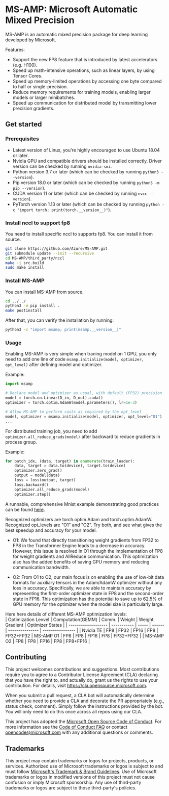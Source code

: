 # MS-AMP: Microsoft Automatic Mixed Precision

MS-AMP is an automatic mixed precision package for deep learning developed by Microsoft. 

Features:
- Support the new FP8 feature that is introduced by latest accelerators (e.g. H100).
- Speed up math-intensive operations, such as linear layers, by using Tensor Cores.
- Speed up memory-limited operations by accessing one byte compared to half or single-precision.  
- Reduce memory requirements for training models, enabling larger models or larger minibatches. 
- Speed up communication for distributed model by transmitting lower precision gradients. 

## Get started

### Prerequisites
- Latest version of Linux, you're highly encouraged to use Ubuntu 18.04 or later.
- Nvidia GPU and compatible drivers should be installed correctly. Driver version can be checked by running `nvidia-smi`.
- Python version 3.7 or later (which can be checked by running `python3 --version`).
- Pip version 18.0 or later (which can be checked by running `python3 -m pip --version`).
- CUDA version 11 or later (which can be checked by running `nvcc --version`).
- PyTorch version 1.13 or later (which can be checked by running `python -c "import torch; print(torch.__version__)"`).

### Install nccl to support fp8
You need to install specific nccl to supports fp8. You can install it from source.
```bash
git clone https://github.com/Azure/MS-AMP.git
git submodule update --init --recursive
cd MS-AMP/third_party/nccl
make -j src.build
sudo make install
```

### Install MS-AMP
You can install MS-AMP from source.
```bash
cd ../../
python3 -m pip install .
make postinstall
```

After that, you can verify the installation by running:
```bash
python3 -c "import msamp; print(msamp.__version__)"
```

### Usage
Enabling MS-AMP is very simple when traning model on 1 GPU, you only need to add one line of code `msamp.initialize(model, optimizer, opt_level)` after defining model and optimizer.  

Example:
```python
import msamp

# Declare model and optimizer as usual, with default (FP32) precision
model = torch.nn.Linear(D_in, D_out).cuda()
optimizer = torch.optim.AdamW(model.parameters(), lr=1e-3)

# Allow MS-AMP to perform casts as required by the opt_level
model, optimizer = msamp.initialize(model, optimizer, opt_level="O1")
...
```

For distributed training job, you need to add `optimizer.all_reduce_grads(model)` after backward to reduce gradients in process group.  

Example:
```python
for batch_idx, (data, target) in enumerate(train_loader):
    data, target = data.to(device), target.to(device)
    optimizer.zero_grad()
    output = model(data)
    loss = loss(output, target)
    loss.backward()
    optimizer.all_reduce_grads(model)
    optimizer.step()
```
A runnable, comprehensive Mnist example demonstrating good practices can be found [here](./examples).  

Recognized optimizers are torch.optim.Adam and torch.optim.AdamW.  
Recognized opt_levels are "O1" and "O2". Try both, and see what gives the best speedup and accuracy for your model.
- O1: We found that directly transitioning weight gradients from FP32 to FP8 in the Transformer Engine leads to a decrease in accuracy. However, this issue is resolved in O1 through the implementation of FP8 for weight gradients and AllReduce communication. This optimization also has the added benefits of saving GPU memory and reducing communication bandwidth.

- O2: From O1 to O2, our main focus is on enabling the use of low-bit data formats for auxiliary tensors in the Adam/AdamW optimizer without any loss in accuracy. Specifically, we are able to maintain accuracy by representing the first-order optimizer state in FP8 and the second-order state in FP16. This optimization has the potential to save up to 62.5% of GPU memory for the optimizer when the model size is particularly large.  

Here here details of different MS-AMP optimization levels:  
| Optimization Levvel | Computation(GEMM) | Comm. | Weight | Weight Gradient | Optimizer States |
| ------------------- | -----------       | ----- | ------ | --------------- | ---------------- |
| Nvidia TE           | FP8               | FP32  | FP16   | FP8             | FP32+FP32 
| MS-AMP O1           | FP8               | FP8   | FP16   | FP8             | FP32+FP32        |
| MS-AMP O2           | FP8               | FP8   | FP16   | FP8             | FP8+FP16         | 

## Contributing

This project welcomes contributions and suggestions.  Most contributions require you to agree to a
Contributor License Agreement (CLA) declaring that you have the right to, and actually do, grant us
the rights to use your contribution. For details, visit https://cla.opensource.microsoft.com.

When you submit a pull request, a CLA bot will automatically determine whether you need to provide
a CLA and decorate the PR appropriately (e.g., status check, comment). Simply follow the instructions
provided by the bot. You will only need to do this once across all repos using our CLA.

This project has adopted the [Microsoft Open Source Code of Conduct](https://opensource.microsoft.com/codeofconduct/).
For more information see the [Code of Conduct FAQ](https://opensource.microsoft.com/codeofconduct/faq/) or
contact [opencode@microsoft.com](mailto:opencode@microsoft.com) with any additional questions or comments.

## Trademarks

This project may contain trademarks or logos for projects, products, or services. Authorized use of Microsoft 
trademarks or logos is subject to and must follow 
[Microsoft's Trademark & Brand Guidelines](https://www.microsoft.com/en-us/legal/intellectualproperty/trademarks/usage/general).
Use of Microsoft trademarks or logos in modified versions of this project must not cause confusion or imply Microsoft sponsorship.
Any use of third-party trademarks or logos are subject to those third-party's policies.